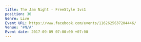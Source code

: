 ```yaml
---
title: The Jam Night - FreeStyle 1vs1
position: 30
Genre: Live
Event URL: https://www.facebook.com/events/1162625637204446/
Venue: "#N/A"
Event date: 2017-09-09 07:00:00 +07:00
---
```


